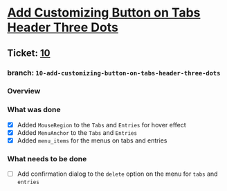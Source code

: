 # [Add Customizing Button on Tabs Header Three Dots](https://github.com/ZanderCowboy/multichoice/issues/10)

## Ticket: [10](https://github.com/ZanderCowboy/multichoice/issues/10)

### branch: `10-add-customizing-button-on-tabs-header-three-dots`

### Overview

### What was done

- [X] Added `MouseRegion` to the `Tabs` and `Entries` for hover effect
- [X] Added `MenuAnchor` to the `Tabs` and `Entries`
- [X] Added `menu_items` for the menus on tabs and entries

### What needs to be done

- [ ] Add confirmation dialog to the `delete` option on the menu for `tabs` and `entries`
